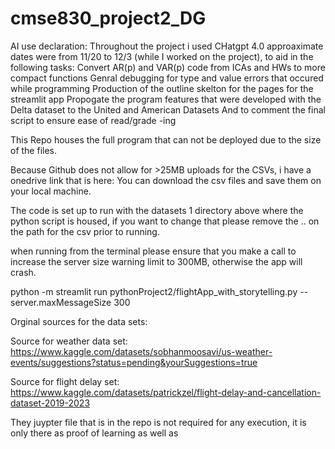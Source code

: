 # cmse830_project2_DG

AI use declaration:
Throughout the project i used CHatgpt 4.0 approaximate dates were from 11/20 to 12/3 (while I worked on the project), to aid in the following tasks:
Convert AR(p) and VAR(p) code from ICAs and HWs to more compact functions
Genral debugging for type and value errors that occured while programming 
Production of the outline skelton for the pages for the streamlit app 
Propogate the program features that were developed with the Delta dataset to the United and American Datasets
And to comment the final script to ensure ease of read/grade -ing 


This Repo houses the full program that can not be deployed due to the size of the files.

Because Github does not allow for >25MB uploads for the CSVs, i have a onedrive link that is here: You can download the csv files and save them on your local machine.

The code is set up to run with the datasets 1 directory above where the python script is housed, if you want to change that please remove the .. on the path for the csv prior to running.

when running from the terminal please ensure that you make a call to increase the server size warning limit to 300MB, otherwise the app will crash.

python -m streamlit run  pythonProject2/flightApp_with_storytelling.py --server.maxMessageSize 300

Orginal sources for the data sets:

Source for weather data set: https://www.kaggle.com/datasets/sobhanmoosavi/us-weather-events/suggestions?status=pending&yourSuggestions=true

Source for flight delay set: https://www.kaggle.com/datasets/patrickzel/flight-delay-and-cancellation-dataset-2019-2023

They juypter file that is in the repo is not required for any execution, it is only there as proof of learning as well as 
